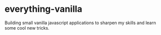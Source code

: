 # everything-vanilla
Building small vanilla javascript applications to sharpen my skills and learn some cool new tricks.
